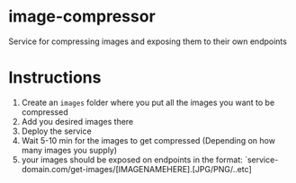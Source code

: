 # image-compressor
 Service for compressing images and exposing them to their own endpoints

# Instructions

1. Create an `images` folder where you put all the images you want to be compressed
2. Add you desired images there
3. Deploy the service 
4. Wait 5-10 min for the images to get compressed (Depending on how many images you supply)
5. your images should be exposed on endpoints in the format: `service-domain.com/get-images/[IMAGENAMEHERE].[JPG/PNG/..etc]
